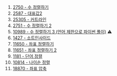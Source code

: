 1. <a href="https://www.acmicpc.net/problem/2750" target="_blank">2750 - 수 정렬하기</a>
2. <a href="https://www.acmicpc.net/problem/2587" target="_blank">2587 - 대표값2</a>
3. <a href="https://www.acmicpc.net/problem/25305" target="_blank">25305 - 커트라인</a>
4. <a href="https://www.acmicpc.net/problem/2751" target="_blank">2751 - 수 정렬하기 2</a>
5. <a href="https://www.acmicpc.net/problem/10989" target="_blank">10989 - 수 정렬하기 3 (언어 제한으로 파이썬 풀이)</a> ⚠️
6. <a href="https://www.acmicpc.net/problem/1427" target="_blank">1427 - 소트인사이드</a>
7. <a href="https://www.acmicpc.net/problem/11650" target="_blank">11650 - 좌표 정렬하기</a>
8. <a href="https://www.acmicpc.net/problem/11651" target="_blank">11651 - 좌표 정렬하기 2</a>
9. <a href="https://www.acmicpc.net/problem/1181" target="_blank">1181 - 단어 정렬</a>
10. <a href="https://www.acmicpc.net/problem/10814" target="_blank">10814 - 나이순 정렬</a>
11. <a href="https://www.acmicpc.net/problem/18870" target="_blank">18870 - 좌표 압축</a>
